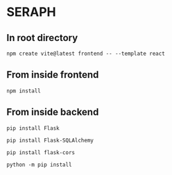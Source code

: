 # SERAPH

## In root directory 
``` npm create vite@latest frontend -- --template react ```

## From inside frontend 
``` npm install ``` 

## From inside backend 
``` pip install Flask ``` 

``` pip install Flask-SQLAlchemy ```

``` pip install flask-cors ```

``` python -m pip install ``` 